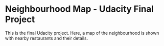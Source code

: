 # Neighbourhood Map - Udacity Final Project

This is the final Udacity project. Here, a map of the neighbourhood is shown with nearby restaurants and their details.